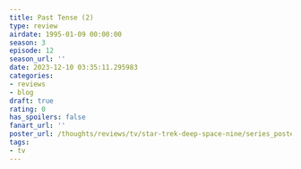 ```yaml
---
title: Past Tense (2)
type: review
airdate: 1995-01-09 00:00:00
season: 3
episode: 12
season_url: ''
date: 2023-12-10 03:35:11.295983
categories:
- reviews
- blog
draft: true
rating: 0
has_spoilers: false
fanart_url: ''
poster_url: /thoughts/reviews/tv/star-trek-deep-space-nine/series_poster.jpg
tags:
- tv
---
```


